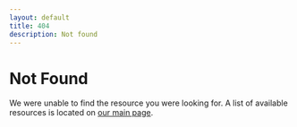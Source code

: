 ```yaml
---
layout: default
title: 404
description: Not found
---
```


# Not Found

We were unable to find the resource you were looking for. A list of available
resources is located on [our main page](/).
